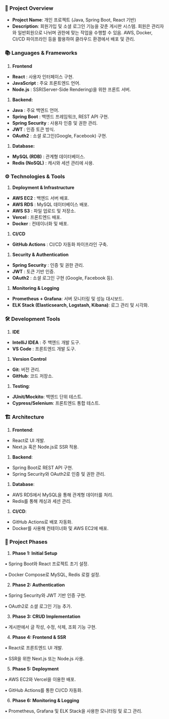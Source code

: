 ### **📝 Project Overview**

- **Project Name**: 개인 프로젝트 (Java, Spring Boot, React 기반)
- **Description**: 회원가입 및 소셜 로그인 기능을 갖춘 게시판 시스템. 회원은 관리자와 일반회원으로 나뉘며 권한에 맞는 작업을 수행할 수 있음. AWS, Docker, CI/CD 파이프라인 등을 활용하여 클라우드 환경에서 배포 및 관리.

### **📚 Languages & Frameworks**

1. **Frontend**

- **React** : 사용자 인터페이스 구현.
- **JavaScript** : 주요 프론트엔드 언어.
- **Node.js** : SSR(Server-Side Rendering)을 위한 프론트 서버.

1. **Backend:**

- **Java** : 주요 백엔드 언어.
- **Spring Boot** : 백엔드 프레임워크, REST API 구현.
- **Spring Security** : 사용자 인증 및 권한 관리.
- **JWT** : 인증 토큰 방식.
- **OAuth2** : 소셜 로그인(Google, Facebook) 구현.

1. **Database:**

- **MySQL (RDB)** : 관계형 데이터베이스.
- **Redis (NoSQL)** : 캐시와 세션 관리에 사용.

### **⚙️ Technologies & Tools**

1. **Deployment & Infrastructure**

- **AWS EC2** : 백엔드 서버 배포.
- **AWS RDS** : MySQL 데이터베이스 배포.
- **AWS S3** : 파일 업로드 및 저장소.
- **Vercel** : 프론트엔드 배포.
- **Docker** : 컨테이너화 및 배포.

1. **CI/CD**

- **GitHub Actions** : CI/CD 자동화 파이프라인 구축.

1. **Security & Authentication**

- **Spring Security** : 인증 및 권한 관리.
- **JWT** : 토큰 기반 인증.
- **OAuth2** : 소셜 로그인 구현 (Google, Facebook 등).

1. **Monitoring & Logging**

- **Prometheus + Grafana**: 서버 모니터링 및 성능 대시보드.
- **ELK Stack (Elasticsearch, Logstash, Kibana)**: 로그 관리 및 시각화.

### **🛠 Development Tools**

1. **IDE**

- **IntelliJ IDEA** : 주 백엔드 개발 도구.
- **VS Code** : 프론트엔드 개발 도구.

1. **Version Control**

- **Git**: 버전 관리.
- **GitHub**: 코드 저장소.

1. **Testing**:

- **JUnit/Mockito**: 백엔드 단위 테스트.
- **Cypress/Selenium**: 프론트엔드 통합 테스트.

### **🏗 Architecture**

1. **Frontend**:

- React로 UI 개발.
- Next.js 혹은 Node.js로 SSR 적용.

1. **Backend**:

- Spring Boot로 REST API 구현.
- Spring Security와 OAuth2로 인증 및 권한 관리.

1. **Database**:

- AWS RDS에서 MySQL을 통해 관계형 데이터를 처리.
- Redis를 통해 캐싱과 세션 관리.

1. **CI/CD**:

- GitHub Actions로 배포 자동화.
- Docker를 사용해 컨테이너화 및 AWS EC2에 배포.

### **📅 Project Phases**

1. **Phase 1: Initial Setup**

• Spring Boot와 React 프로젝트 초기 설정.

• Docker Compose로 MySQL, Redis 로컬 설정.

2. **Phase 2: Authentication**

• Spring Security와 JWT 기반 인증 구현.

• OAuth2로 소셜 로그인 기능 추가.

3. **Phase 3: CRUD Implementation**

• 게시판에서 글 작성, 수정, 삭제, 조회 기능 구현.

4. **Phase 4: Frontend & SSR**

• React로 프론트엔드 UI 개발.

• SSR을 위한 Next.js 또는 Node.js 사용.

5. **Phase 5: Deployment**

• AWS EC2와 Vercel을 이용한 배포.

• GitHub Actions를 통한 CI/CD 자동화.

6. **Phase 6: Monitoring & Logging**

• Prometheus, Grafana 및 ELK Stack을 사용한 모니터링 및 로그 관리.
